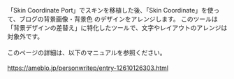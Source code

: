 「Skin Coordinate Port」でスキンを移植した後、「Skin Coordinate」を使って、ブログの背景画像・背景色
のデザインをアレンジします。 
このツールは「背景デザインの差替え」に特化したツールで、文字やレイアウトのアレンジは対象外です。<br>
<br>
このページの詳細は、以下のマニュアルを参照ください。<br>
<br>
https://ameblo.jp/personwritep/entry-12610126303.html
